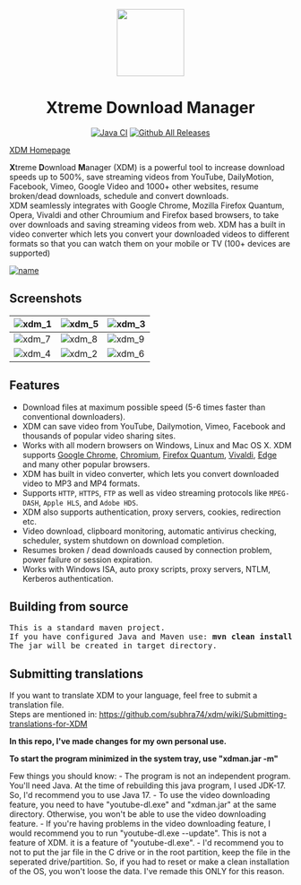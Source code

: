 <p id="downloads" align="center">
	<img src="https://i.stack.imgur.com/TOfqL.png" height="120px"/>
	<h1 align="center">Xtreme Download Manager</h1>
</p>

<p align="center">
	<a href="https://github.com/subhra74/xdm/workflows/Java%20CI/badge.svg?branch=master"><img src="https://github.com/subhra74/xdm/workflows/Java%20CI/badge.svg?branch=master" alt="Java CI" /></a>
	<a href="https://camo.githubusercontent.com/278e057571a0481121b2d60490ff656fb8736a20/68747470733a2f2f696d672e736869656c64732e696f2f6769746875622f646f776e6c6f6164732f73756268726137342f78646d2f746f74616c2e737667"><img src="https://img.shields.io/github/downloads/subhra74/xdm/total.svg" alt="Github All Releases" /></a>
</p>

[XDM Homepage](https://xtremedownloadmanager.com/ "XDM Homepage")

**X**treme **D**ownload **M**anager (XDM) is a powerful tool to increase download speeds up to 500%, save streaming videos from YouTube, DailyMotion, Facebook, Vimeo, Google Video and 1000+ other websites, resume broken/dead downloads, schedule and convert downloads.<br>
XDM seamlessly integrates with Google Chrome, Mozilla Firefox Quantum, Opera, Vivaldi and other Chroumium and Firefox based browsers, to take over downloads and saving streaming videos from web. XDM has a built in video converter which lets you convert your downloaded videos to different formats so that you can watch them on your mobile or TV (100+ devices are supported)


[![name](https://subhra74.github.io/xdm/download.png)](https://xtremedownloadmanager.com/#downloads)

## Screenshots

| ![xdm_1][01] | ![xdm_5][05] | ![xdm_3][03] |
| --- | --- | --- |
| ![xdm_7][07] | ![xdm_8][08] | ![xdm_9][09] |
| ![xdm_4][04] | ![xdm_2][02] | ![xdm_6][06] |


## Features
- Download files at maximum possible speed (5-6 times faster than conventional downloaders).
- XDM can save video from YouTube, Dailymotion, Vimeo, Facebook and thousands of popular video sharing sites.
- Works with all modern browsers on Windows, Linux and Mac OS X. XDM supports [Google Chrome][18], [Chromium][18], [Firefox Quantum][19], [Vivaldi][20], [Edge][21] and many other popular browsers.
- XDM has built in video converter, which lets you convert downloaded video to MP3 and MP4 formats.
- Supports `HTTP`, `HTTPS`, `FTP` as well as video streaming protocols like `MPEG-DASH`, `Apple HLS`, and `Adobe HDS`.
- XDM also supports authentication, proxy servers, cookies, redirection etc.
- Video download, clipboard monitoring, automatic antivirus checking, scheduler, system shutdown on download completion.
- Resumes broken / dead downloads caused by connection problem, power failure or session expiration.
- Works with Windows ISA, auto proxy scripts, proxy servers, NTLM, Kerberos authentication.

## Building from source
<pre>
This is a standard maven project.
If you have configured Java and Maven use: <b>mvn clean install</b> to build the project.
The jar will be created in target directory.
</pre>

## Submitting translations
If you want to translate XDM to your language, feel free to submit a translation file.<br>
Steps are mentioned in: https://github.com/subhra74/xdm/wiki/Submitting-translations-for-XDM


[//]: #ImageLinks
[01]: https://i.stack.imgur.com/s7ViA.jpg
[02]: https://i.stack.imgur.com/90TQO.jpg
[03]: https://i.stack.imgur.com/V5XF3.jpg
[04]: https://i.stack.imgur.com/aFyH5.png
[05]: https://i.stack.imgur.com/lmAr6.png
[06]: https://i.stack.imgur.com/H4yMj.png
[07]: https://i.stack.imgur.com/8ulBq.png
[08]: https://i.stack.imgur.com/Gfgae.jpg
[09]: https://i.stack.imgur.com/GlVDC.png

[//]: #DownloadLinks
[10]: https://github.com/subhra74/xdm/releases/download/7.2.10/xdmsetup.msi
[11]: https://github.com/subhra74/xdm/releases/download/7.2.10/xdm-setup-7.2.10.tar.xz
[12]: #
[13]: https://github.com/subhra74/xdm/releases/download/7.2.10/xdman.jar
[14]: https://sourceforge.net/projects/xdman/files/xdmsetup-2018.msi/download
[15]: https://sourceforge.net/projects/xdman/files/xdm-2018-x64.tar.xz/download
[16]: https://sourceforge.net/projects/xdman/files/XDMSetup.dmg/download
[17]: http://xdman.sourceforge.net/xdman.jar
[100]: https://github.com/subhra74/xdm/releases/download/7.2.11/xdm-setup.msi
[101]: https://github.com/subhra74/xdm/releases/download/7.2.11/xdm-setup-7.2.11.tar.xz
[102]: https://github.com/subhra74/xdm/releases/download/7.2.11/xdman.jar

[//]: #AddonLinks
[18]: https://chrome.google.com/webstore/detail/xtreme-download-manager/dkckaoghoiffdbomfbbodbbgmhjblecj
[19]: https://addons.mozilla.org/en-US/firefox/addon/xdm-browser-monitor/
[20]: #
[21]: https://sourceforge.net/p/xdman/blog/2018/01/xdm-integration-with-microsoft-edge/

<p><b>In this repo, I've made changes for my own personal use.</b></p>
<p><b>To start the program minimized in the system tray, use "xdman.jar -m"</b></p>
<p>
Few things you should know:
	- The program is not an independent program. You'll need Java. At the time of rebuilding this java program, I used JDK-17. So, I'd recommend you to use Java 17.
	- To use the video downloading feature, you need to have "youtube-dl.exe" and "xdman.jar" at the same directory. Otherwise, you won't be able to use the video downloading feature.
	- If you're having problems in the video downloading feature, I would recommend you to run "youtube-dl.exe --update". This is not a feature of XDM. it is a feature of "youtube-dl.exe".
	- I'd recommend you to not to put the jar file in the C drive or in the root partition, keep the file in the seperated drive/partition. So, if you had to reset or make a clean installation of the OS, you won't loose the data. I've remade this ONLY for this reason.
</p>
